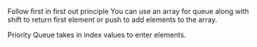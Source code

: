 Follow first in first out principle
You can use an array for queue along with shift to return first element or push to add elements to the array. 

Priority Queue takes in index values to enter elements.